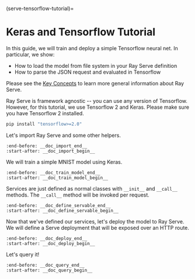 (serve-tensorflow-tutorial)=

# Keras and Tensorflow Tutorial

In this guide, we will train and deploy a simple Tensorflow neural net.
In particular, we show:

- How to load the model from file system in your Ray Serve definition
- How to parse the JSON request and evaluated in Tensorflow

Please see the [Key Concepts](serve-key-concepts) to learn more general information about Ray Serve.

Ray Serve is framework agnostic -- you can use any version of Tensorflow.
However, for this tutorial, we use Tensorflow 2 and Keras. Please make sure you have
Tensorflow 2 installed.

```bash
pip install "tensorflow>=2.0"
```

Let's import Ray Serve and some other helpers.

```{literalinclude} ../../../../python/ray/serve/examples/doc/tutorial_tensorflow.py
:end-before: __doc_import_end__
:start-after: __doc_import_begin__
```

We will train a simple MNIST model using Keras.

```{literalinclude} ../../../../python/ray/serve/examples/doc/tutorial_tensorflow.py
:end-before: __doc_train_model_end__
:start-after: __doc_train_model_begin__
```

Services are just defined as normal classes with `__init__` and `__call__` methods.
The `__call__` method will be invoked per request.

```{literalinclude} ../../../../python/ray/serve/examples/doc/tutorial_tensorflow.py
:end-before: __doc_define_servable_end__
:start-after: __doc_define_servable_begin__
```

Now that we've defined our services, let's deploy the model to Ray Serve. We will
define a Serve deployment that will be exposed over an HTTP route.

```{literalinclude} ../../../../python/ray/serve/examples/doc/tutorial_tensorflow.py
:end-before: __doc_deploy_end__
:start-after: __doc_deploy_begin__
```

Let's query it!

```{literalinclude} ../../../../python/ray/serve/examples/doc/tutorial_tensorflow.py
:end-before: __doc_query_end__
:start-after: __doc_query_begin__
```
